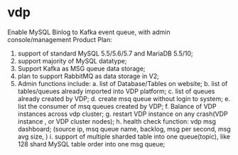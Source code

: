 # vdp
Enable MySQL Binlog to Kafka event queue, with admin console/management
Product Plan:
1. support of standard MySQL 5.5/5.6/5.7 and MariaDB 5.5/10;
2. support majority of MySQL datatype;
3. Support Kafka as MSG queue data storage; 
4. plan to support RabbitMQ as data storage in V2;
5. Admin functions include:
		a.  list of Database/Tables on website;
		b.  list of tables/queues already imported into VDP platform;
		c.  list of queues already created by VDP;
		d.  create msq queue without login to system;
		e.  list the consumer of msq queues created by VDP;
		f. 	Balance of VDP instances across vdp cluster; 
		g.  restart VDP instance on any crash(VDP instance , or VDP cluster nodes);
		h.	health check function: vdp msg dashboard; (source ip, msq queue name, backlog, msg per second, msg avg size, )
		i.	support of multiple sharded table into one queue(topic), like 128 shard MySQL table order into one msg queue;
		
